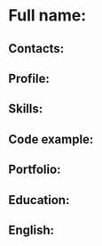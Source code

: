 # Full name:

## Contacts:

## Profile:

## Skills:

## Code example:

## Portfolio:

## Education:

## English: